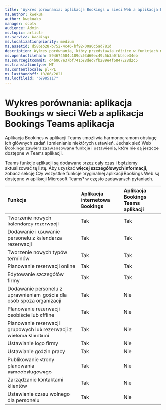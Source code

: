 ```yaml
---
title: 'Wykres porównania: aplikacja Bookings w sieci Web a aplikacja Bookings Teams aplikacja'
ms.author: kwekua
author: kwekuako
manager: scotv
audience: Admin
ms.topic: article
ms.service: bookings
ms.localizationpriority: medium
ms.assetid: d586eb28-b752-4c46-bf92-00a0c5ad781d
description: Wykres porównania, który przedstawia różnice w funkcjach między aplikacją sieci Web Bookings a aplikacją Bookings Teams bookings.
ms.openlocfilehash: 594674584c189dc03d60ec49c5b3a0fbb4ce34eb
ms.sourcegitcommit: d4b867e37bf741528ded7fb289e4f6847228d2c5
ms.translationtype: MT
ms.contentlocale: pl-PL
ms.lasthandoff: 10/06/2021
ms.locfileid: "62985117"
---
```

# <a name="comparison-chart-bookings-web-app-vs-bookings-teams-app"></a>Wykres porównania: aplikacja Bookings w sieci Web a aplikacja Bookings Teams aplikacja

Aplikacja Bookings w aplikacji Teams umożliwia harmonogramom obsługę ich głównych zadań i zmienianie niektórych ustawień. Jednak sieć Web Bookings zawiera zaawansowane funkcje i ustawienia, które nie są jeszcze dostępne w Teams aplikacji.

Teams funkcje aplikacji są dodawane przez cały czas i będziemy aktualizować tę listę. Aby uzyskać **więcej szczegółowych informacji**, zobacz sekcję Czy wszystkie funkcje oryginalnej aplikacji Bookings Web są dostępne w aplikacji Microsoft Teams? [](bookings-faq.yml) w często zadawanych pytaniach.

| Funkcja | Aplikacja internetowa Bookings | Aplikacja Bookings Teams aplikacji |
|:---|:---|:---|
| Tworzenie nowych kalendarzy rezerwacji | Tak | Tak |
| Dodawanie i usuwanie personelu z kalendarza rezerwacji | Tak | Tak |
| Tworzenie nowych typów terminów | Tak | Tak |
| Planowanie rezerwacji online | Tak | Tak |
| Edytowanie szczegółów firmy | Tak | Tak |
| Dodawanie personelu z uprawnieniami gościa dla osób spoza organizacji | Tak | Nie |
| Planowanie rezerwacji osobiście lub offline | Tak | Nie |
| Planowanie rezerwacji grupowych lub rezerwacji z wieloma klientami | Tak | Nie |
| Ustawianie logo firmy | Tak | Nie |
| Ustawianie godzin pracy | Tak | Nie |
| Publikowanie strony planowania samoobsługowego | Tak | Nie |
| Zarządzanie kontaktami klientów | Tak | Nie |
| Ustawianie czasu wolnego dla personelu | Tak | Nie |
